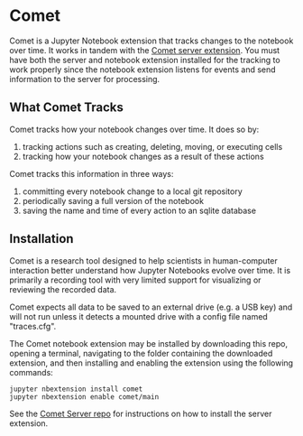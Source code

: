 # Comet
Comet is a Jupyter Notebook extension that tracks changes to the notebook over time. It works in tandem with the [Comet server extension](https://github.com/activityhistory/comet_server). You must have both the server and notebook extension installed for the tracking to work properly since the notebook extension listens for events and send information to the server for processing.

## What Comet Tracks
Comet tracks how your notebook changes over time. It does so by:
1. tracking actions such as creating, deleting, moving, or executing cells
2. tracking how your notebook changes as a result of these actions

Comet tracks this information in three ways:
1. committing every notebook change to a local git repository
2. periodically saving a full version of the notebook
3. saving the name and time of every action to an sqlite database

## Installation
Comet is a research tool designed to help scientists in human-computer interaction better understand how Jupyter Notebooks  evolve over time. It is primarily a recording tool with very limited support for visualizing or reviewing the recorded data.

Comet expects all data to be saved to an external drive (e.g. a USB key) and will not run unless it detects a mounted drive with a config file named "traces.cfg".

The Comet notebook extension may be installed by downloading this repo, opening a terminal, navigating to the folder containing the downloaded extension, and then installing and enabling the extension using the following commands:

```
jupyter nbextension install comet
jupyter nbextension enable comet/main
```

See the [Comet Server repo](https://github.com/activityhistory/comet_server) for instructions on how to install the server extension.

